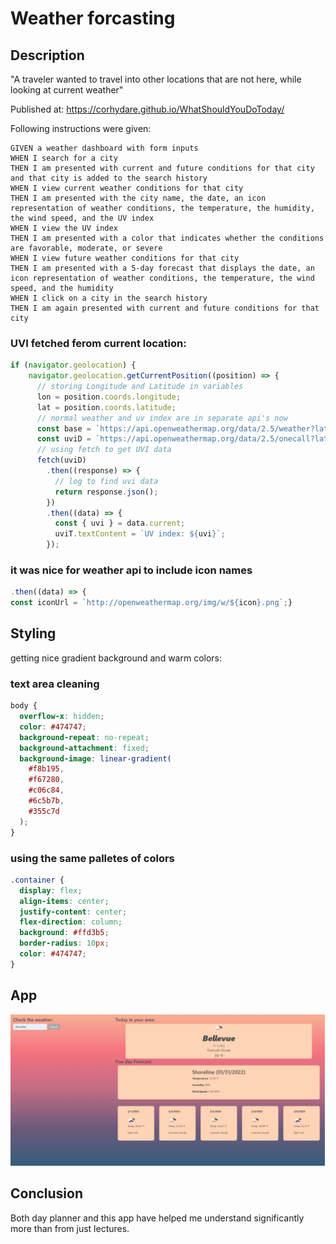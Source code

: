 # Weather forcasting

## Description

"A traveler wanted to travel into other locations that are not here, while looking at current weather"

Published at: https://corhydare.github.io/WhatShouldYouDoToday/

Following instructions were given:

```
GIVEN a weather dashboard with form inputs
WHEN I search for a city
THEN I am presented with current and future conditions for that city and that city is added to the search history
WHEN I view current weather conditions for that city
THEN I am presented with the city name, the date, an icon representation of weather conditions, the temperature, the humidity, the wind speed, and the UV index
WHEN I view the UV index
THEN I am presented with a color that indicates whether the conditions are favorable, moderate, or severe
WHEN I view future weather conditions for that city
THEN I am presented with a 5-day forecast that displays the date, an icon representation of weather conditions, the temperature, the wind speed, and the humidity
WHEN I click on a city in the search history
THEN I am again presented with current and future conditions for that city
```

### UVI fetched ferom current location:

```javascript
if (navigator.geolocation) {
    navigator.geolocation.getCurrentPosition((position) => {
      // storing Longitude and Latitude in variables
      lon = position.coords.longitude;
      lat = position.coords.latitude;
      // normal weather and uv index are in separate api's now
      const base = `https://api.openweathermap.org/data/2.5/weather?lat=${lat}&lon=${lon}&appid=${api}&units=imperial`;
      const uviD = `https://api.openweathermap.org/data/2.5/onecall?lat=${lat}&lon=${lon}&exclude=hourly,daily&appid=${api}`;
      // using fetch to get UVI data
      fetch(uviD)
        .then((response) => {
          // log to find uvi data
          return response.json();
        })
        .then((data) => {
          const { uvi } = data.current;
          uviT.textContent = `UV index: ${uvi}`;
        });
```

### it was nice for weather api to include icon names

```javascript
.then((data) => {
const iconUrl = `http://openweathermap.org/img/w/${icon}.png`;}
```

## Styling

getting nice gradient background and warm colors:

### text area cleaning

```css
body {
  overflow-x: hidden;
  color: #474747;
  background-repeat: no-repeat;
  background-attachment: fixed;
  background-image: linear-gradient(
    #f8b195,
    #f67280,
    #c06c84,
    #6c5b7b,
    #355c7d
  );
}
```

### using the same palletes of colors

```css
.container {
  display: flex;
  align-items: center;
  justify-content: center;
  flex-direction: column;
  background: #ffd3b5;
  border-radius: 10px;
  color: #474747;
}
```

## App

![Quiz is progress](screen.png)

## Conclusion

Both day planner and this app have helped me understand significantly more than from just lectures. 
